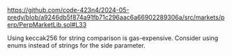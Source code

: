 https://github.com/code-423n4/2024-05-predy/blob/a9246db5f874a91fb71c296aac6a66902289306a/src/markets/perp/PerpMarketLib.sol#L33

Using keccak256 for string comparison is gas-expensive. Consider using enums instead of strings for the side parameter.